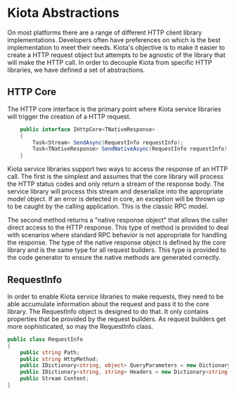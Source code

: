 # Kiota Abstractions

On most platforms there are a range of different HTTP client library implementations. Developers often have preferences on which is the best implementation to meet their needs. Kiota's objective is to make it easier to create a HTTP request object but attempts to be agnostic of the library that will make the HTTP call. In order to decouple Kiota from specific HTTP libraries, we have defined a set of abstractions.

## HTTP Core

The HTTP core interface is the primary point where Kiota service libraries will trigger the creation of a HTTP request.

```csharp
    public interface IHttpCore<TNativeResponse>
    {
        Task<Stream> SendAsync(RequestInfo requestInfo);
        Task<TNativeResponse> SendNativeAsync(RequestInfo requestInfo);
    }
```

Kiota service libraries support two ways to access the response of an HTTP call. The first is the simplest and assumes that the core library will process the HTTP status codes and only return a stream of the response body. The service library will process this stream and deserialize into the appropriate model object. If an error is detected in core, an exception will be thrown up to be caught by the calling application. This is the classic RPC model.

The second method returns a "native response object" that allows the caller direct access to the HTTP response. This type of method is provided to deal with scenarios where standard RPC behavior is not appropriate for handling the response.  The type of the native response object is defined by the core library and is the same type for all request builders. This type is provided to the code generator to ensure the native methods are generated correctly.

## RequestInfo

In order to enable Kiota service libraries to make requests, they need to be able accumulate information about the request and pass it to the core library. The RequestInfo object is designed to do that. It only contains properties that be provided by the request builders. As request builders get more sophisticated, so may the RequestInfo class.

```csharp
public class RequestInfo
{
    public string Path;
    public string HttpMethod;
    public IDictionary<string, object> QueryParameters = new Dictionary<string, object>(StringComparer.OrdinalIgnoreCase);
    public IDictionary<string, string> Headers = new Dictionary<string, string>(StringComparer.OrdinalIgnoreCase);
    public Stream Content;
}
```
